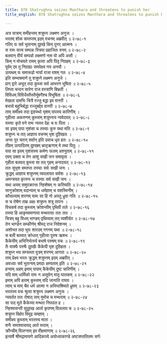 ```yaml
---
title: 078 Shatrughna seizes Manthara and threatens to punish her
title_english: 078 Shatrughna seizes Manthara and threatens to punish her

---
```

<div class="audioEmbed"  caption="श्रीराम-हरिसीताराममूर्ति-घनपाठिभ्यां वचनम्" src="https://archive.org/download/Ramayana-recitation-Sriram-harisItArAmamUrti-Ghanapaati-v2/Kanda_2/Kanda_2_AYK-078-Mandhara_Shasanam.mp3"></div>

अत्र यात्राम् समीहन्तम् शत्रुघ्नः लक्ष्मण अनुजः ।  
भरतम् शोक सम्तप्तम् इदम् वचनम् अब्रवीत् ॥ २-७८-१  
गतिर् यः सर्व भूतानाम् दुह्खे किम् पुनर् आत्मनः ।  
स रामः सत्त्व सम्पन्नः स्त्रिया प्रव्राजितः वनम् ॥ २-७८-२  
बलवान् वीर्य सम्पन्नो लक्ष्मणो नाम यो अपि असौ ।  
किम् न मोचयते रामम् कृत्वा अपि पितृ निग्रहम् ॥ २-७८-३  
पूर्वम् एव तु निग्राह्यः समवेक्ष्य नय अनयौ ।  
उत्पथम् यः समारूढो नार्या राजा वशम् गतः ॥ २-७८-४  
इति सम्भाषमाणे तु शत्रुघ्ने लक्ष्मण अनुजे ।  
प्राग् द्वारे अभूत् तदा कुब्जा सर्व आभरण भूषिता ॥ २-७८-५  
लिप्ता चन्दन सारेण राज वस्त्राणि बिभ्रती ।  
विविधम् विविधैस्तैस्तैर्भूषणैश्च विभूषिता ॥ २-७८-६  
मेखला दामभिः चित्रै रज्जु बद्धा इव वानरी ।  
बभासे बहुभिर्बद्धा रज्जुबद्देव वानरी ॥ २-७८-७  
ताम् समीक्ष्य तदा द्वाह्स्थो भृशम् पापस्य कारिणीम् ।  
गृहीत्वा अकरुणम् कुब्जाम् शत्रुघ्नाय न्यवेदयत् ॥ २-७८-८  
यस्याः कृते वने रामः न्यस्त देहः च वः पिता ।  
सा इयम् पापा नृशंसा च तस्याः कुरु यथा मति ॥ २-७८-९  
शत्रुघ्नः च तत् आज्ञाय वचनम् भृश दुह्खितः ।  
अन्तः पुर चरान् सर्वान् इति उवाच धृत व्रतः ॥ २-७८-१०  
तीव्रम् उत्पादितम् दुह्खम् भ्रातृऋणाम् मे तथा पितुः ।  
यया सा इयम् नृशंसस्य कर्मणः फलम् अश्नुताम् ॥ २-७८-११  
एवम् उक्ता च तेन आशु सखी जन समावृता ।  
गृहीता बलवत् कुब्जा सा तत् गृहम् अनादयत् ॥ २-७८-१२  
ततः सुभृश सम्तप्तः तस्याः सर्वः सखी जनः ।  
क्रुद्धम् आज्ञाय शत्रुघ्नम् व्यपलायत सर्वशः ॥ २-७८-१३  
अमन्त्रयत कृत्स्नः च तस्याः सर्व सखी जनः ।  
यथा अयम् समुपक्रान्तः निह्शेषम् नः करिष्यति ॥ २-७८-१४  
सानुक्रोशाम् वदान्याम् च धर्मज्ञाम् च यशस्विनीम् ।  
कौसल्याम् शरणम् यामः सा हि नो अस्तु ध्रुवा गतिः ॥ २-७८-१५  
स च रोषेण ताम्र अक्षः शत्रुघ्नः शत्रु तापनः ।  
विचकर्ष तदा कुब्जाम् क्रोशन्तीम् पृथिवी तले ॥ २-७८-१६  
तस्या हि आकृष्यमाणाया मन्थरायाः ततः ततः ।  
चित्रम् बहु विधम् भाण्डम् पृथिव्याम् तत् व्यशीर्यत ॥ २-७८-१७  
तेन भाण्डेन सम्कीर्णम् श्रीमद् राज निवेशनम् ।  
अशोभत तदा भूयः शारदम् गगनम् यथा ॥ २-७८-१८  
स बली बलवत् क्रोधात् गृहीत्वा पुरुष ऋषभः ।  
कैकेयीम् अभिनिर्भर्त्स्य बभाषे परुषम् वचः ॥ २-७८-१९  
तैः वाक्यैः परुषैः दुह्खैः कैकेयी भृश दुह्हिता ।  
शत्रुघ्न भय सम्त्रस्ता पुत्रम् शरणम् आगता ॥ २-७८-२०  
ताम् प्रेक्ष्य भरतः क्रुद्धम् शत्रुघ्नम् इदम् अब्रवीत् ।  
अवध्याः सर्व भूतानाम् प्रमदाः क्षम्यताम् इति ॥ २-७८-२१  
हन्याम् अहम् इमाम् पापाम् कैकेयीम् दुष्ट चारिणीम् ।  
यदि माम् धार्मिको रामः न असूयेन् मातृ घातकम् ॥ २-७८-२२  
इमाम् अपि हताम् कुब्जाम् यदि जानाति राघवः ।  
त्वाम् च माम् चैव धर्म आत्मा न अभिभाषिष्यते ध्रुवम् ॥ २-७८-२३  
भरतस्य वचः श्रुत्वा शत्रुघ्नः लक्ष्मण अनुजः ।  
न्यवर्तत ततः रोषात् ताम् मुमोच च मन्थराम् ॥ २-७८-२४  
सा पाद मूले कैकेय्या मन्थरा निपपात ह ।  
निह्श्वसन्ती सुदुह्ख आर्ता कृपणम् विललाप च ॥ २-७८-२५  
शत्रुघ्न विक्षेप विमूढ सम्ज्ञाम् ।  
समीक्ष्य कुब्जाम् भरतस्य माता ।  
शनैः समाश्वासयद् आर्त रूपाम् ।  
क्रौन्चीम् विलग्नाम् इव वीक्षमाणाम् ॥ २-७८-२६  
इत्यार्षे श्रीमद्रामायणे आदिकाव्ये अयोध्याकाण्डे अष्टसप्ततितमः सर्गः